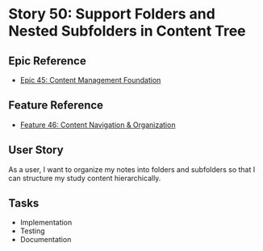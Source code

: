 # Story 50: Support Folders and Nested Subfolders in Content Tree

## Epic Reference
- [Epic 45: Content Management Foundation](../1-epics/2-to-refine/45-epic-content_management_foundation.md)

## Feature Reference
- [Feature 46: Content Navigation & Organization](../2-features/1-ready/46-feature-content_navigation_and_organization.md)

## User Story
As a user, I want to organize my notes into folders and subfolders so that I can structure my study content hierarchically.

## Tasks
- Implementation
- Testing
- Documentation 
